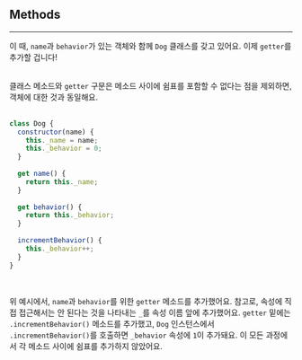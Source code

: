 ## Methods
---
이 때, `name`과 `behavior`가 있는 객체와 함께 `Dog` 클래스를 갖고 있어요. 이제 `getter`를 추가할 겁니다!
<br>
<br>

클래스 메소드와 `getter` 구문은 메소드 사이에 쉼표를 포함할 수 없다는 점을 제외하면, 객체에 대한 것과 동일해요.
<br>
<br>

```javascript
class Dog {
  constructor(name) {
    this._name = name;
    this._behavior = 0;
  }
 
  get name() {
    return this._name;
  }
 
  get behavior() {
    return this._behavior;
  }
 
  incrementBehavior() {
    this._behavior++;
  }
}
```
<br>

위 예시에서, `name`과 `behavior`를 위한 `getter` 메소드를 추가했어요. 참고로, 속성에 직접 접근해서는 안 된다는 것을 나타내는 `_`를 속성 이름 앞에 추가했어요. `getter` 밑에는 `.incrementBehavior()` 메소드를 추가했고, `Dog` 인스턴스에서 `.incrementBehavior()`를 호출하면 `_behavior` 속성에 `1`이 추가돼요. 이 모든 과정에서 각 메소드 사이에 쉼표를 추가하지 않았어요.